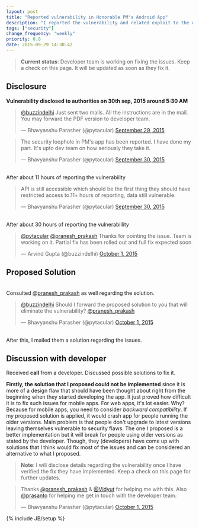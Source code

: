 ```yaml
---
layout: post
title: "Reported vulnerability in Honorable PM's Android App"
description: "I reported the vulnerability and related exploit to the developer team. Suggested solution and they are addressing the issues."
tags: ["security"]
change_frequency: "weekly"
priority: 0.8
date: 2015-09-29 14:30:42
---
```


> **Current status**: Developer team is working on fixing the issues. Keep a check on this page. It will be updated as soon as they fix it.


## Disclosure

**Vulnerability disclosed to authorities on 30th sep, 2015 around 5:30 AM**

<blockquote class="twitter-tweet" lang="en"><p lang="en" dir="ltr"><a href="https://twitter.com/buzzindelhi">@buzzindelhi</a> Just sent two mails. All the instructions are in the mail. You may forward the PDF version to developer team.</p>&mdash; Bhavyanshu Parasher (@pytacular) <a href="https://twitter.com/pytacular/status/649010243796504576">September 29, 2015</a></blockquote>

<blockquote class="twitter-tweet" lang="en"><p lang="en" dir="ltr">The security loophole in PM&#39;s app has been reported. I have done my part. It&#39;s upto dev team on how seriously they take it.</p>&mdash; Bhavyanshu Parasher (@pytacular) <a href="https://twitter.com/pytacular/status/649028325671727104">September 30, 2015</a></blockquote>

<br>After about 11 hours of reporting the vulnerability

<blockquote class="twitter-tweet" data-conversation="none" lang="en"><p lang="en" dir="ltr">API is still accessible which should be the first thing they should have restricted access to.11+ hours of reporting, data still vulnerable.</p>&mdash; Bhavyanshu Parasher (@pytacular) <a href="https://twitter.com/pytacular/status/649202858559049728">September 30, 2015</a></blockquote>

<br> After about 30 hours of reporting the vulnerabillity

<blockquote class="twitter-tweet" data-conversation="none" lang="en"><p lang="en" dir="ltr"><a href="https://twitter.com/pytacular">@pytacular</a> <a href="https://twitter.com/pranesh_prakash">@pranesh_prakash</a> Thanks for pointing the issue. Team is working on it. Partial fix has been rolled out and full fix expected soon</p>&mdash; Arvind Gupta (@buzzindelhi) <a href="https://twitter.com/buzzindelhi/status/649403115267993602">October 1, 2015</a></blockquote>

## Proposed Solution

<br>Consulted [@pranesh_prakash](https://twitter.com/pranesh_prakash) as well regarding the solution.

<blockquote class="twitter-tweet" lang="en"><p lang="en" dir="ltr"><a href="https://twitter.com/buzzindelhi">@buzzindelhi</a>  Should I forward the proposed solution to you that will eliminate the vulnerability?  <a href="https://twitter.com/pranesh_prakash">@pranesh_prakash</a></p>&mdash; Bhavyanshu Parasher (@pytacular) <a href="https://twitter.com/pytacular/status/649460681880678400">October 1, 2015</a></blockquote>

<br>After this, I mailed them a solution regarding the issues. 

## Discussion with developer

Received **call** from a developer. Discussed possible solutions to fix it.

**Firstly, the solution that I proposed could not be implemented** since it is more of a design flaw that should have been thought about right from the beginning when they started developing the app. It just proved how difficult it is to fix such issues for mobile apps. For web apps, it's lot easier. Why? Because for mobile apps, you need to consider *backward compatibility*. 
If my proposed solution is applied, it would crash app for people running the older versions. Main problem is that people don't upgrade to latest versions leaving themselves vulnerable to security flaws. The one I proposed is a better implementation but it will break for people using older versions as stated by the developer. Though, they (developers) have come up with solutions that I think would fix most of the issues and can be considered an alternative to what I proposed.

> **Note**: I will disclose details regarding the vulnerability once I have verified the fix they have implemented. Keep a check on this page for further updates. 

<blockquote class="twitter-tweet" lang="en"><p lang="en" dir="ltr">Thanks <a href="https://twitter.com/pranesh_prakash">@pranesh_prakash</a> &amp; <a href="https://twitter.com/Vidyut">@Vidyut</a> for helping me with this. Also <a href="https://twitter.com/prasanto">@prasanto</a> for helping me get in touch with the developer team.</p>&mdash; Bhavyanshu Parasher (@pytacular) <a href="https://twitter.com/pytacular/status/649597197156089856">October 1, 2015</a></blockquote>

<script async src="//platform.twitter.com/widgets.js" charset="utf-8"></script>




{% include JB/setup %}
